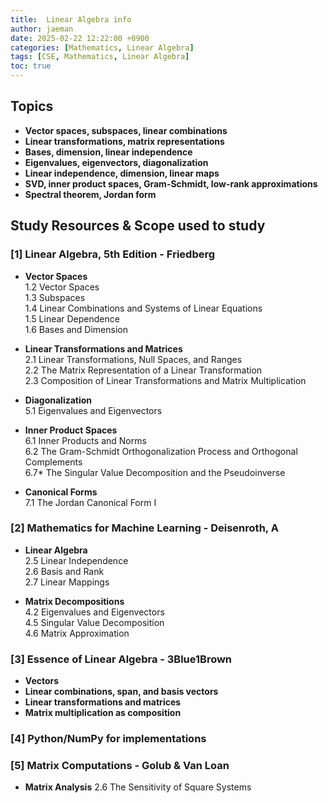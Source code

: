 ```yaml
---
title:  Linear Algebra info
author: jaeman
date: 2025-02-22 12:22:00 +0900
categories: [Mathematics, Linear Algebra]
tags: [CSE, Mathematics, Linear Algebra]
toc: true
---
```

## Topics

- **Vector spaces, subspaces, linear combinations**
- **Linear transformations, matrix representations**
- **Bases, dimension, linear independence**
- **Eigenvalues, eigenvectors, diagonalization**
- **Linear independence, dimension, linear maps**
- **SVD, inner product spaces, Gram-Schmidt, low-rank approximations**
- **Spectral theorem, Jordan form**

## Study Resources & Scope used to study

### [1] Linear Algebra, 5th Edition - Friedberg

- **Vector Spaces**\
  1.2 Vector Spaces\
  1.3 Subspaces\
  1.4 Linear Combinations and Systems of Linear Equations\
  1.5 Linear Dependence\
  1.6 Bases and Dimension
- **Linear Transformations and Matrices**\
  2.1 Linear Transformations, Null Spaces, and Ranges\
  2.2 The Matrix Representation of a Linear Transformation\
  2.3 Composition of Linear Transformations and Matrix Multiplication

- **Diagonalization**\
  5.1 Eigenvalues and Eigenvectors

- **Inner Product Spaces**\
  6.1 Inner Products and Norms\
  6.2 The Gram-Schmidt Orthogonalization Process and Orthogonal Complements\
  6.7* The Singular Value Decomposition and the Pseudoinverse

- **Canonical Forms**\
  7.1 The Jordan Canonical Form I

### [2] Mathematics for Machine Learning - Deisenroth, A

- **Linear Algebra**\
  2.5 Linear Independence\
  2.6 Basis and Rank\
  2.7 Linear Mappings

- **Matrix Decompositions**\
  4.2 Eigenvalues and Eigenvectors\
  4.5 Singular Value Decomposition\
  4.6 Matrix Approximation

### [3] Essence of Linear Algebra - 3Blue1Brown

- **Vectors**
- **Linear combinations, span, and basis vectors**
- **Linear transformations and matrices**
- **Matrix multiplication as composition**

### [4] Python/NumPy for implementations

### \[5] Matrix Computations - Golub & Van Loan

- **Matrix Analysis**
  2.6 The Sensitivity of Square Systems
